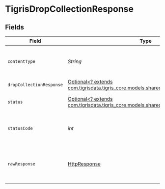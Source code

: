# TigrisDropCollectionResponse


## Fields

| Field                                                                                                                                | Type                                                                                                                                 | Required                                                                                                                             | Description                                                                                                                          |
| ------------------------------------------------------------------------------------------------------------------------------------ | ------------------------------------------------------------------------------------------------------------------------------------ | ------------------------------------------------------------------------------------------------------------------------------------ | ------------------------------------------------------------------------------------------------------------------------------------ |
| `contentType`                                                                                                                        | *String*                                                                                                                             | :heavy_check_mark:                                                                                                                   | HTTP response content type for this operation                                                                                        |
| `dropCollectionResponse`                                                                                                             | [Optional<? extends com.tigrisdata.tigris_core.models.shared.DropCollectionResponse>](../../models/shared/DropCollectionResponse.md) | :heavy_minus_sign:                                                                                                                   | OK                                                                                                                                   |
| `status`                                                                                                                             | [Optional<? extends com.tigrisdata.tigris_core.models.shared.Status>](../../models/shared/Status.md)                                 | :heavy_minus_sign:                                                                                                                   | Default error response                                                                                                               |
| `statusCode`                                                                                                                         | *int*                                                                                                                                | :heavy_check_mark:                                                                                                                   | HTTP response status code for this operation                                                                                         |
| `rawResponse`                                                                                                                        | [HttpResponse<InputStream>](https://docs.oracle.com/en/java/javase/11/docs/api/java.net.http/java/net/http/HttpResponse.html)        | :heavy_check_mark:                                                                                                                   | Raw HTTP response; suitable for custom response parsing                                                                              |